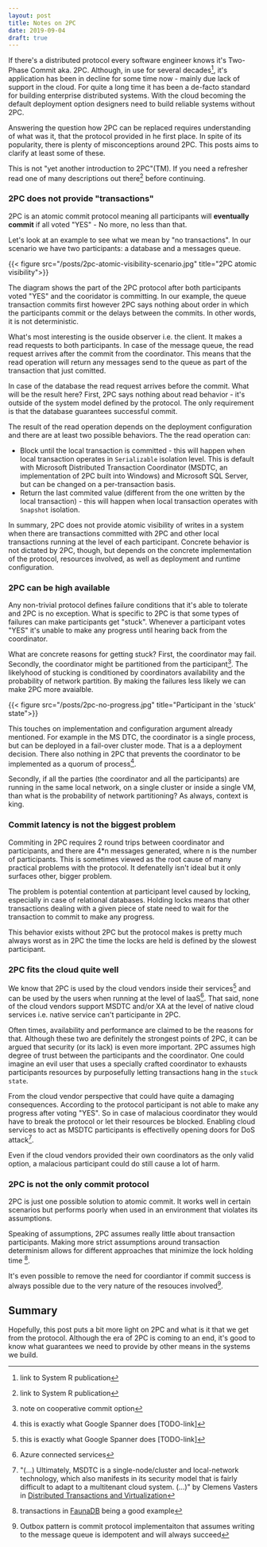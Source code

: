 ```yaml
---
layout: post
title: Notes on 2PC
date: 2019-09-04
draft: true
---
```


If there's a distributed protocol every software engineer knows it's Two-Phase Commit aka. 2PC. Although, in use for several decades[^1], it's application has been in decline for some time now - mainly due lack of support in the cloud. For quite a long time it has been a de-facto standard for building enterprise distributed systems. With the cloud becoming the default deployment option designers need to build reliable systems without 2PC. 

Answering the question how 2PC can be replaced requires understanding of what was it, that the protocol provided in he first place. In spite of its popularity, there is plenty of misconceptions around 2PC. This posts aims to clarify at least some of these.      

This is not "yet another introduction to 2PC"(TM). If you need a refresher read one of many descriptions out there[^1] before continuing.

### 2PC does not provide "transactions"
2PC is an atomic commit protocol meaning all participants will **eventually commit** if all voted "YES" - No more, no less than that. 

Let's look at an example to see what we mean by "no transactions". In our scenario we have two participants: a database and a messages queue. 

{{< figure src="/posts/2pc-atomic-visibility-scenario.jpg" title="2PC atomic visibility">}}

The diagram shows the part of the 2PC protocol after both participants voted "YES" and the cooridator is committing.  In our example, the queue transaction commits first however 2PC says nothing about order in which the participants commit or the delays between the commits. In other words, it is not deterministic.

What's most interesting is the ouside observer i.e. the client. It makes a read requests to both participants. In case of the message queue, the read request arrives after the commit from the coordinator. This means that the read operation will return any messages send to the queue as part of the transaction that just comitted. 

In case of the database the read request arrives before the commit. What will be the result here? First, 2PC says nothing about read behavior - it's outside of the system model defined by the protocol. The only requirement is that the database guarantees successful commit. 

The result of the read operation depends on the deployment configuration and there are at least two possible behaviors. The the read operation can:
    
* Block until the local transaction is committed - this will happen when local transaction operates in `Serializable` isolation level. This is default with Microsoft Distributed Transaction Coordinator (MSDTC, an implementation of 2PC built into Windows) and Microsoft SQL Server, but can be changed on a per-transaction basis.
* Return the last commited value (different from the one written by the local transaction) - this will happen when local transaction operates with `Snapshot` isolation.

In summary, 2PC does not provide atomic visibility of writes in a system when there are transactions committed with 2PC and other local transactions running at the level of each participant. Concrete behavior is not dictated by 2PC, though, but depends on the concrete implementation of the protocol, resources involved, as well as deployment and runtime configuration.

### 2PC can be high available
Any non-trivial protocol defines failure conditions that it's able to tolerate and 2PC is no exception. What is specific to 2PC is that some types of failures can make participants get "stuck". Whenever a participant votes "YES" it's unable to make any progress until hearing back from the coordinator. 

What are concrete reasons for getting stuck? First, the coordinator may fail. Secondly, the coordinator might be partitioned from the participant[^3]. The likelyhood of stucking is conditioned by coordinators availability and the probability of network partition. By making the failures less likely we can make 2PC more avaialble.

{{< figure src="/posts/2pc-no-progress.jpg" title="Participant in the 'stuck' state">}}

This touches on implementation and configuration argument already mentioned. For example in the MS DTC, the coordinator is a single process, but can be deployed in a fail-over cluster mode. That is a a deployment decision. There also nothing in 2PC that prevents the coordinator to be implemented as a quorum of process[^4]. 

Secondly, if all the parties (the coordinator and all the participants) are running in the same local network, on a single cluster or inside a single VM, than what is the probability of network partitioning? As always, context is king.   

### Commit latency is not the biggest problem
Commiting in 2PC requires 2 round trips between coordinator and participants, and there are 4*n messages generated, where n is the number of participants. This is sometimes viewed as the root cause of many practical problems with the protocol. It defenatelly isn't ideal but it only surfaces other, bigger problem.

The problem is potential contention at participant level caused by locking, especially in case of relational databases. Holding locks means that other transactions dealing with a given piece of state need to wait for the transaction to commit to make any progress.

This behavior exists without 2PC but the protocol makes is pretty much always worst as in 2PC the time the locks are held is defined by the slowest participant.

### 2PC fits the cloud quite well
We know that 2PC is used by the cloud vendors inside their services[^4] and can be used by the users when running at the level of IaaS[^5]. That said, none of the cloud vendors support MSDTC and/or XA at the level of native cloud services i.e. native service can't participante in 2PC. 

Often times, availability and performance are claimed to be the reasons for that. Although these two are definitely the strongest points of 2PC, it can be argued that security (or its lack) is even more important. 2PC assumes high degree of trust between the participants and the coordinator. One could imagine an evil user that uses a specially crafted coordinator to exhausts participants resources by purposefully letting transactions hang in the `stuck state`.

From the cloud vendor perspective that could have quite a damaging consequences. According to the protocol participant is not able to make any progress after voting "YES". So in case of malacious coordinator they would have to break the protocol or let their resources be blocked. Enabling cloud services to act as MSDTC participants is effectivelly opening doors for DoS attack[^6]. 

Even if the cloud vendors provided their own coordinators as the only valid option, a malacious participant could do still cause a lot of harm. 

### 2PC is not the only commit protocol
2PC is just one possible solution to atomic commit. It works well in certain scenarios but performs poorly when used in an environment that violates its assumptions.

Speaking of assumptions, 2PC assumes really little about transaction participants. Making more strict assumptions around transaction determinism allows for different approaches that minimize the lock holding time [^7]. 

It's even possible to remove the need for coordiantor if commit success is always possible due to the very nature of the resouces involved[^8].   

## Summary
Hopefully, this post puts a bit more light on 2PC and what is it that we get from the protocol. Although the era of 2PC is coming to an end, it's good to know what guarantees we need to provide by other means in the systems we build. 

[^1]: link to System R publication
[^2]: link to some decent 2PC tutorial
[^3]: note on cooperative commit option
[^4]: this is exactly what Google Spanner does [TODO-link]
[^5]: Azure connected services
[^6]: "(...) Ultimately, MSDTC is a single-node/cluster and local-network technology, which also manifests in its security model that is fairly difficult to adapt to a multitenant cloud system. (...)" by Clemens Vasters in [Distributed Transactions and Virtualization](http://vasters.com/archive/Distributed-Transactions-And-Virtualization.html)
[^7]: transactions in [FaunaDB](https://fauna.com/blog/consistency-without-clocks-faunadb-transaction-protocol) being a good example  
[^8]: Outbox pattern is commit protocol implementaiton that assumes writing to the message queue is idempotent and will always succeed
[^9]: windows clustering
